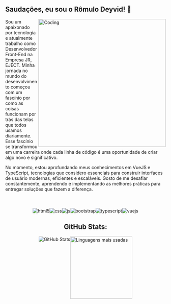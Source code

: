 ## Saudações, eu sou o Rômulo Deyvid! 🖖 
<img align="right" alt="Coding" width="400" src="https://i.pinimg.com/originals/5c/6a/1f/5c6a1fb4595e4b55b8398780d8a51343.gif">

<p > Sou um apaixonado por tecnologia e atualmente trabalho como Desenvolvedor Front-End na Empresa JR, EJECT. Minha jornada no mundo do desenvolvimento começou com um fascínio por como as coisas funcionam por trás das telas que todos usamos diariamente. Esse fascínio se transformou em uma carreira onde cada linha de código é uma oportunidade de criar algo novo e significativo.<p> No momento, estou aprofundando meus conhecimentos em VueJS e TypeScript, tecnologias que considero essenciais para construir interfaces de usuário modernas, eficientes e escaláveis. Gosto de me desafiar constantemente, aprendendo e implementando as melhores práticas para entregar soluções que fazem a diferença.</p>

<br>
<div  style="display: flex; justify-content: center; margin-top: 20px;">
  <img align="center" alt="html5" src="https://img.shields.io/badge/HTML5-E34F26?style=for-the-badge&logo=html5&logoColor=white" /> 
  <img align="center" alt="css" src="https://img.shields.io/badge/CSS3-1572B6?style=for-the-badge&logo=css3&logoColor=white" /> 
  <img align="center" alt="js" src="https://img.shields.io/badge/JavaScript-F7DF1E?style=for-the-badge&logo=javascript&logoColor=black" /> 
  <img align="center" alt="bootstrap" src="https://img.shields.io/badge/Bootstrap-6f42c1?style=for-the-badge&logo=bootstrap&logoColor=white" /> 
  <img align="center" alt="typescript" src="https://img.shields.io/badge/TypeScript-007ACC?style=for-the-badge&logo=typescript&logoColor=white" /> 
  <img align="center" alt="vuejs" src="https://img.shields.io/badge/Vue.js-42b883?style=for-the-badge&logo=vue.js&logoColor=white" />
</div>

<h2 style="text-align: center;">GitHub Stats:</h2>
<div style="display: flex; justify-content: center;">
  <picture>
    <source srcset="https://github-readme-stats.vercel.app/api?username=romulodeyvid&include_all_commits=true&show_icons=true&theme=dracula" media="(prefers-color-scheme: dark)" />
    <source srcset="https://github-readme-stats.vercel.app/api?username=romulodeyvid&show_icons=true" media="(prefers-color-scheme: light), (prefers-color-scheme: no-preference)" />
    <img src="https://github-readme-stats.vercel.app/api?username=anuraghazra&show_icons=true" alt="GitHub Stats"/>
  </picture>
  <img height="195" src="https://github-readme-stats.vercel.app/api/top-langs/?username=romulodeyvid&layout=compact&theme=dracula" alt="Linguagens mais usadas"/>
</div>
